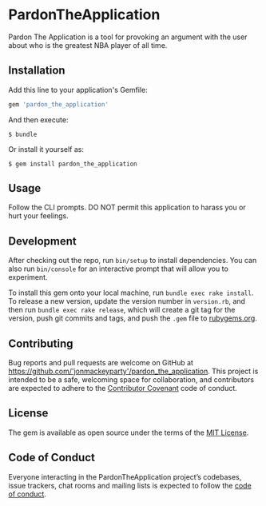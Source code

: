 # PardonTheApplication

Pardon The Application is a tool for provoking an argument with the user about who is the greatest NBA player of all time.

## Installation

Add this line to your application's Gemfile:

```ruby
gem 'pardon_the_application'
```

And then execute:

    $ bundle

Or install it yourself as:

    $ gem install pardon_the_application

## Usage

Follow the CLI prompts.  DO NOT permit this application to harass you or hurt your feelings.

## Development

After checking out the repo, run `bin/setup` to install dependencies. You can also run `bin/console` for an interactive prompt that will allow you to experiment.

To install this gem onto your local machine, run `bundle exec rake install`. To release a new version, update the version number in `version.rb`, and then run `bundle exec rake release`, which will create a git tag for the version, push git commits and tags, and push the `.gem` file to [rubygems.org](https://rubygems.org).

## Contributing

Bug reports and pull requests are welcome on GitHub at https://github.com/'jonmackeyparty'/pardon_the_application. This project is intended to be a safe, welcoming space for collaboration, and contributors are expected to adhere to the [Contributor Covenant](http://contributor-covenant.org) code of conduct.

## License

The gem is available as open source under the terms of the [MIT License](https://opensource.org/licenses/MIT).

## Code of Conduct

Everyone interacting in the PardonTheApplication project’s codebases, issue trackers, chat rooms and mailing lists is expected to follow the [code of conduct](https://github.com/'jonmackeyparty'/pardon_the_application/blob/master/CODE_OF_CONDUCT.md).

